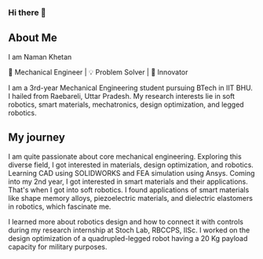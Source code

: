 ### Hi there 👋

## About Me

I am Naman Khetan

🔧 Mechanical Engineer | 💡 Problem Solver | 🚀 Innovator

I am a 3rd-year Mechanical Engineering student pursuing BTech in IIT BHU. I hailed from Raebareli, Uttar Pradesh. My research interests lie in soft robotics, smart materials, mechatronics, design optimization, and legged robotics. 

## My journey

I am quite passionate about core mechanical engineering. Exploring this diverse field, I got interested in materials, design optimization, and robotics. Learning CAD using SOLIDWORKS and FEA simulation using Ansys. Coming into my 2nd year, I got interested in smart materials and their applications. That's when I got into soft robotics. I found applications of smart materials like shape memory alloys, piezoelectric materials, and dielectric elastomers in robotics, which fascinate me. 

I learned more about robotics design and how to connect it with controls during my research internship at Stoch Lab, RBCCPS, IISc. I worked on the design optimization of a quadrupled-legged robot having a 20 Kg payload capacity for military purposes. 







